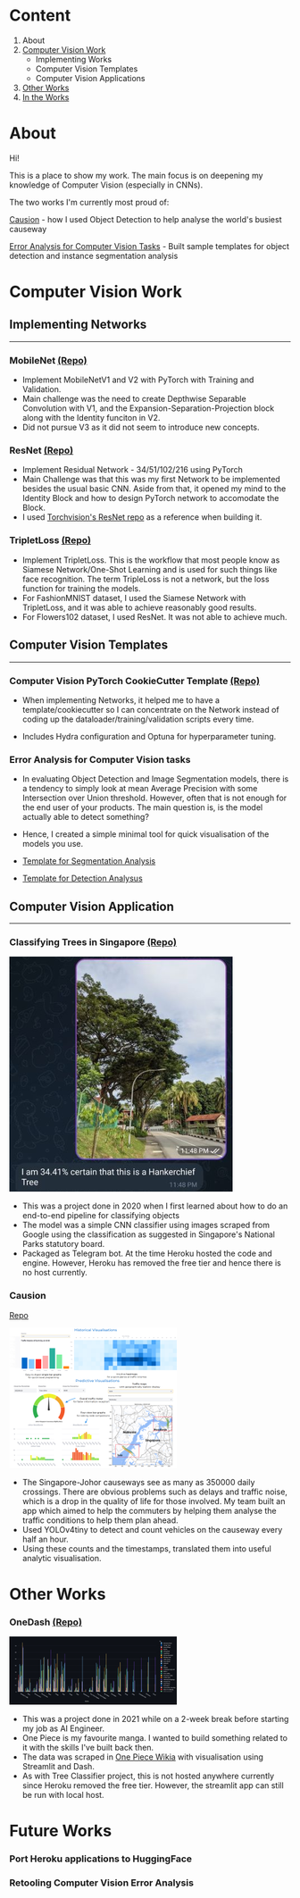 # Content

1. About
2. [Computer Vision Work](#computer-vision-work)
    - Implementing Works
    - Computer Vision Templates
    - Computer Vision Applications
3. [Other Works](#other-works)
4. [In the Works](#future-works)

# About

Hi!

This is a place to show my work. The main focus is on deepening my knowledge of Computer Vision (especially in CNNs). 

The two works I'm currently most proud of:

[Causion](#causion) - how I used Object Detection to help analyse the world's busiest causeway

[Error Analysis for Computer Vision Tasks](#error-analysis-for-computer-vision-tasks) - Built sample templates for object detection and instance segmentation analysis

# Computer Vision Work

## Implementing Networks
---

### MobileNet [(Repo)](https://github.com/tappyness1/mobilenet)

- Implement MobileNetV1 and V2 with PyTorch with Training and Validation.
- Main challenge was the need to create Depthwise Separable Convolution with V1, and the Expansion-Separation-Projection block along with the Identity funciton in V2.
- Did not pursue V3 as it did not seem to introduce new concepts.

### ResNet [(Repo)](https://github.com/tappyness1/ResNet-Implementation)

- Implement Residual Network - 34/51/102/216 using PyTorch 
- Main Challenge was that this was my first Network to be implemented besides the usual basic CNN. Aside from that, it opened my mind to the Identity Block and how to design PyTorch network to accomodate the Block. 
- I used [Torchvision's ResNet repo](https://github.com/pytorch/vision/blob/main/torchvision/models/resnet.py) as a reference when building it. 

### TripletLoss [(Repo)](https://github.com/tappyness1/triplet-loss-revisit)

- Implement TripletLoss. This is the workflow that most people know as Siamese Network/One-Shot Learning and is used for such things like face recognition. The term TripleLoss is not a network, but the loss function for training the models.
- For FashionMNIST dataset, I used the Siamese Network with TripletLoss, and it was able to achieve reasonably good results. 
- For Flowers102 dataset, I used ResNet. It was not able to achieve much.

## Computer Vision Templates
---

### Computer Vision PyTorch CookieCutter Template [(Repo)](https://github.com/tappyness1/pytorch-boilerplate)

- When implementing Networks, it helped me to have a template/cookiecutter so I can concentrate on the Network instead of coding up the dataloader/training/validation scripts every time.

- Includes Hydra configuration and Optuna for hyperparameter tuning.

### Error Analysis for Computer Vision tasks

- In evaluating Object Detection and Image Segmentation models, there is a tendency to simply look at mean Average Precision with some Intersection over Union threshold. However, often that is not enough for the end user of your products. The main question is, is the model actually able to detect something?

- Hence, I created a simple minimal tool for quick visualisation of the models you use.

- [Template for Segmentation Analysis](https://huggingface.co/spaces/tappyness1/error-analysis-cv-segmentations)

- [Template for Detection Analysus](https://huggingface.co/spaces/tappyness1/error-analysis-cv)

## Computer Vision Application
---

### Classifying Trees in Singapore [(Repo)](https://github.com/tappyness1/sg_tree_classifier)

![](images/tree-classifier.jpg)

- This was a project done in 2020 when I first learned about how to do an end-to-end pipeline for classifying objects
- The model was a simple CNN classifier using images scraped from Google using the classification as suggested in Singapore's National Parks statutory board. 
- Packaged as Telegram bot. At the time Heroku hosted the code and engine. However, Heroku has removed the free tier and hence there is no host currently.

### Causion 

[Repo](#https://huggingface.co/spaces/GT6242Causion/Causion)

![](images/causion.png)

- The Singapore-Johor causeways see as many as 350000 daily crossings. There are obvious problems such as delays and traffic noise, which is a drop in the quality of life for those involved. My team built an app which aimed to help the commuters by helping them analyse the traffic conditions to help them plan ahead. 
- Used YOLOv4tiny to detect and count vehicles on the causeway every half an hour. 
- Using these counts and the timestamps, translated them into useful analytic visualisation.


# Other Works

### OneDash [(Repo)](https://github.com/tappyness1/onedash)

![](images/onedash.png)

- This was a project done in 2021 while on a 2-week break before starting my job as AI Engineer. 
- One Piece is my favourite manga. I wanted to build something related to it with the skills I've built back then. 
- The data was scraped in [One Piece Wikia](https://onepiece.fandom.com/wiki/One_Piece_Wiki) with visualisation using Streamlit and Dash.
- As with Tree Classifier project, this is not hosted anywhere currently since Heroku removed the free tier. However, the streamlit app can still be run with local host.

# Future Works

### Port Heroku applications to HuggingFace
### Retooling Computer Vision Error Analysis